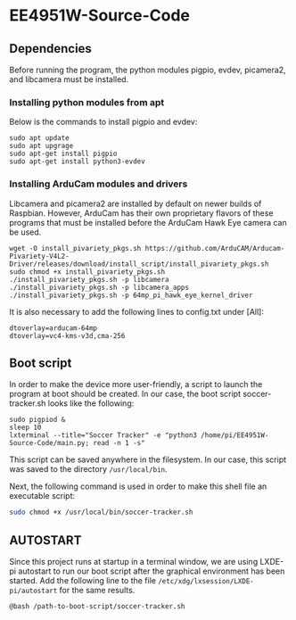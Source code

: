 # EE4951W-Source-Code

## Dependencies

Before running the program, the python modules pigpio, evdev, picamera2, and libcamera must be installed. 

### Installing python modules from apt

Below is the commands to install pigpio and evdev:

```shell
sudo apt update
sudo apt upgrage
sudo apt-get install pigpio
sudo apt-get install python3-evdev
```

### Installing ArduCam modules and drivers

Libcamera and picamera2 are installed by default on newer builds of Raspbian. However, ArduCam has their own proprietary flavors of these programs that must be installed before the ArduCam Hawk Eye camera can be used.

```shell
wget -O install_pivariety_pkgs.sh https://github.com/ArduCAM/Arducam-Pivariety-V4L2-Driver/releases/download/install_script/install_pivariety_pkgs.sh
sudo chmod +x install_pivariety_pkgs.sh
./install_pivariety_pkgs.sh -p libcamera
./install_pivariety_pkgs.sh -p libcamera_apps
./install_pivariety_pkgs.sh -p 64mp_pi_hawk_eye_kernel_driver
```

It is also necessary to add the following lines to config.txt under [All]:

```
dtoverlay=arducam-64mp
dtoverlay=vc4-kms-v3d,cma-256
```

## Boot script

In order to make the device more user-friendly, a script to launch the program at boot should be created. In our case, the boot script soccer-tracker.sh looks like the following:

```shell
sudo pigpiod &
sleep 10
lxterminal --title="Soccer Tracker" -e "python3 /home/pi/EE4951W-Source-Code/main.py; read -n 1 -s" 
```

This script can be saved anywhere in the filesystem. In our case, this script was saved to the directory `/usr/local/bin`.

Next, the following command is used in order to make this shell file an executable script:

```bash
sudo chmod +x /usr/local/bin/soccer-tracker.sh
```

## AUTOSTART

Since this project runs at startup in a terminal window, we are using LXDE-pi autostart to run our boot script after the graphical environment has been started. Add the following line to the file `/etc/xdg/lxsession/LXDE-pi/autostart` for the same results.

```
@bash /path-to-boot-script/soccer-tracker.sh
```
